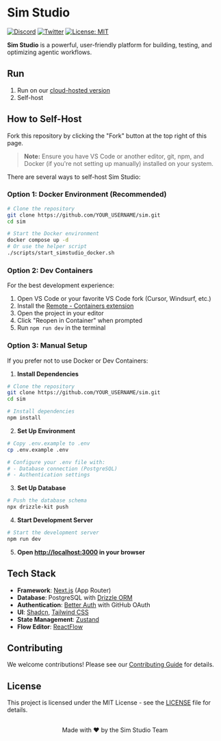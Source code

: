 # Sim Studio

[![Discord](https://img.shields.io/badge/Discord-Join%20Server-7289DA?logo=discord&logoColor=white)](https://discord.gg/pQKwMTvNrg) [![Twitter](https://img.shields.io/twitter/follow/simstudio?style=social)](https://x.com/simstudioai) [![License: MIT](https://img.shields.io/badge/License-MIT-yellow.svg)](https://opensource.org/licenses/MIT)

**Sim Studio** is a powerful, user-friendly platform for building, testing, and optimizing agentic workflows.

## Run

1. Run on our [cloud-hosted version](https://simstudio.ai)
2. Self-host

## How to Self-Host

Fork this repository by clicking the "Fork" button at the top right of this page.

> **Note:** Ensure you have VS Code or another editor, git, npm, and Docker (if you're not setting up manually) installed on your system.

There are several ways to self-host Sim Studio:

### Option 1: Docker Environment (Recommended)

```bash
# Clone the repository
git clone https://github.com/YOUR_USERNAME/sim.git
cd sim

# Start the Docker environment
docker compose up -d
# Or use the helper script
./scripts/start_simstudio_docker.sh
```

### Option 2: Dev Containers

For the best development experience:

1. Open VS Code or your favorite VS Code fork (Cursor, Windsurf, etc.)
2. Install the [Remote - Containers extension](https://marketplace.visualstudio.com/items?itemName=ms-vscode-remote.remote-containers)
3. Open the project in your editor
4. Click "Reopen in Container" when prompted
5. Run `npm run dev` in the terminal

### Option 3: Manual Setup

If you prefer not to use Docker or Dev Containers:

1. **Install Dependencies**

```bash
# Clone the repository
git clone https://github.com/YOUR_USERNAME/sim.git
cd sim

# Install dependencies
npm install
```

2. **Set Up Environment**

```bash
# Copy .env.example to .env
cp .env.example .env

# Configure your .env file with:
# - Database connection (PostgreSQL)
# - Authentication settings
```

3. **Set Up Database**

```bash
# Push the database schema
npx drizzle-kit push
```

4. **Start Development Server**

```bash
# Start the development server
npm run dev
```

5. **Open [http://localhost:3000](http://localhost:3000) in your browser**

## Tech Stack

- **Framework**: [Next.js](https://nextjs.org/) (App Router)
- **Database**: PostgreSQL with [Drizzle ORM](https://orm.drizzle.team)
- **Authentication**: [Better Auth](https://better-auth.com) with GitHub OAuth
- **UI**: [Shadcn](https://ui.shadcn.com/), [Tailwind CSS](https://tailwindcss.com)
- **State Management**: [Zustand](https://zustand-demo.pmnd.rs/)
- **Flow Editor**: [ReactFlow](https://reactflow.dev/)

## Contributing

We welcome contributions! Please see our [Contributing Guide](CONTRIBUTING.md) for details.

## License

This project is licensed under the MIT License - see the [LICENSE](LICENSE) file for details.

##

<p align="center">Made with ❤️ by the Sim Studio Team</p>
